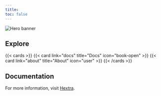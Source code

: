 ```yaml
---
title: 
toc: false
---
```


<section class="hx-w-full hx-mb-8">
  <img src="pic7.png" alt="Hero banner" class="hx-w-full hx-h-auto" />
</section>





## 



## Explore

{{< cards >}}
  {{< card link="docs" title="Docs" icon="book-open" >}}
  {{< card link="about" title="About" icon="user" >}}
{{< /cards >}}

## Documentation

For more information, visit [Hextra](https://imfing.github.io/hextra).
